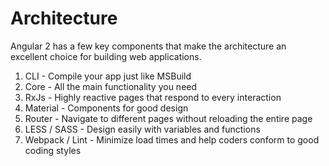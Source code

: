 # Architecture

Angular 2 has a few key components that make the architecture an excellent choice for building web applications.

1. CLI - Compile your app just like MSBuild
2. Core - All the main functionality you need
3. RxJs - Highly reactive pages that respond to every interaction
3. Material - Components for good design
4. Router - Navigate to different pages without reloading the entire page
5. LESS / SASS - Design easily with variables and functions
6. Webpack / Lint - Minimize load times and help coders conform to good coding styles

